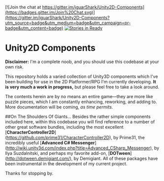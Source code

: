 [![Join the chat at https://gitter.im/jguarShark/Unity2D-Components](https://badges.gitter.im/Join%20Chat.svg)](https://gitter.im/jguarShark/Unity2D-Components?utm_source=badge&utm_medium=badge&utm_campaign=pr-badge&utm_content=badge) [![Stories in Ready](https://badge.waffle.io/jguarshark/unity2d-components.png?label=ready&title=Ready)](https://waffle.io/jguarshark/unity2d-components)
# Unity2D Components

**Disclaimer:** I'm a complete noob, and you should use this codebase at your own risk.

This repository holds a varied collection of Unity3D components which I've been building for use in the 2D Platformer/RPG I'm currently developing. **It is very much a work in progress,** but please feel free to take a look around.

The contents herein are by no means an entire game—they are more like puzzle pieces, which I am constantly enhancing, reworking, and adding to. More documentation will be coming, *as time permits.*

##On The Shoulders Of Giants...
Besides the rather simple components included here, within this codebase you will find reference to a number of other great software bundles, including the most excellent [**CharacterController2D**] (https://github.com/prime31/CharacterController2D), by Prime31, the incredibly useful [**Advanced C# Messenger**] (http://wiki.unity3d.com/index.php?title=Advanced_CSharp_Messenger), by Ilya Suzdalnitski, and perhaps my favorite add-on, [**DOTween**] (http://dotween.demigiant.com/), by Demigiant. All of these packages have been instrumental in the development of my current project.

Thanks for stopping by.


